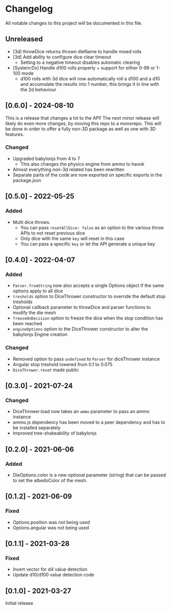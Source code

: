 # Changelog

All notable changes to this project will be documented in this file.

## Unreleased

-   [3d] throwDice returns thrown dieName to handle mixed rolls
-   [3d] Add ability to configure dice clear timeout
    -   Setting to a negative timeout disables automatic clearing
-   [System:Dx] Handle d100 rolls properly + support for either 0-99 or 1-100 mode
    -   d100 rolls with 3d dice will now automatically roll a d100 and a d10 and accumulate the results into 1 number, this brings it in line with the 2d behaviour

## [0.6.0] - 2024-08-10

This is a release that changes a lot to the API!
The next minor release will likely do even more changes, by moving this repo to a monorepo.
This will be done in order to offer a fully non-3D package as well as one with 3D features.

### Changed

-   Upgraded babylonjs from 4 to 7
    -   This also changes the physics engine from ammo to havok
-   Almost everything non-3d related has been rewritten
-   Separate parts of the code are now exported on specific exports in the package.json

## [0.5.0] - 2022-05-25

### Added

-   Multi dice throws.
    -   You can pass `resetAllDice: false` as an option to the various throw APIs to not reset previous dice
    -   Only dice with the same `key` will reset in this case
    -   You can pass a specific `key` or let the API generate a unique key

## [0.4.0] - 2022-04-07

### Added

-   `Parser.fromString` now also accepts a single Options object if the same options apply to all dice
-   `tresholds` option to DiceThrower constructor to override the default stop tresholds
-   Optional callback parameter to throwDice and parser functions to modify the die mesh
-   `freezeOnDecision` option to freeze the dice when the stop condition has been reached
-   `engineOptions` option to the DiceThrower constructor to alter the babylonjs Engine creation

### Changed

-   Removed option to pass `undefined` to `Parser` for diceThrower instance
-   Angular stop treshold lowered from 0.1 to 0.075
-   `DiceThrower.reset` made public

## [0.3.0] - 2021-07-24

### Changed

-   DiceThrower.load now takes an `ammo` parameter to pass an ammo instance
-   ammo.js dependency has been moved to a peer dependency and has to be installed separately
-   Improved tree-shakeability of babylonjs

## [0.2.0] - 2021-06-06

### Added

-   DieOptions.color is a new optional parameter (string) that can be passed to set the albedoColor of the mesh.

## [0.1.2] - 2021-06-09

### Fixed

-   Options.position was not being used
-   Options.angular was not being used

## [0.1.1] - 2021-03-28

### Fixed

-   Invert vector for d4 value detection
-   Update d10/d100 value detection code

## [0.1.0] - 2021-03-27

Initial release
